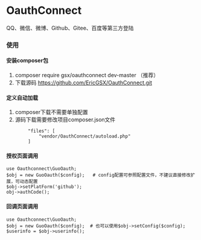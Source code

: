 # OauthConnect
QQ、微信、微博、Github、Gitee、百度等第三方登陆

### 使用
#### 安装composer包
1. composer require gsx/oauthconnect dev-master （推荐）
2. 下载源码 https://github.com/EricGSX/OauthConnect.git
#### 定义自动加载
1. composer下载不需要单独配置
2. 源码下载需要修改项目composer.json文件
~~~
        "files": [
            "vendor/OauthConnect/autoload.php"
        ]
~~~
#### 授权页面调用
~~~
use Oauthconnect\GuoOauth;
$obj = new GuoOauth($config);   # config配置可参照配置文件，不建议直接修改扩展，可动态配置
$obj->setPlatForm('github');
obj->authCode();
~~~
#### 回调页面调用
~~~
use Oauthconnect\GuoOauth;
$obj = new GuoOauth($config);  # 也可以使用$obj->setConfig($config);
$userinfo = $obj->userinfo();
~~~


